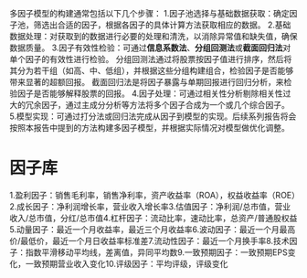 多因子模型的构建通常包括以下几个步骤：
1.因子池选择与基础数据获取：确定因子池，筛选出合适的因子，根据各因子的具体计算方法获取相应的数据。
2.基础数据处理：对获取到的数据进行必要的处理和清洗，以消除异常值和缺失值，确保数据质量。
3.因子有效性检验：可通过**信息系数法**、**分组回测法**或**截面回归法**对单个因子的有效性进行检验。
	分组回测法通过将股票按因子值进行排序，然后将其分为若干组（如高、中、低组），并根据这些分组构建组合，检验因子是否能够带来显著的超额回报。
	截面回归法是将因子暴露与单期回报进行回归分析，来检验因子是否能够解释股票的回报。
4.因子处理：可通过相关性分析剔除相关性过大的冗余因子，通过主成分分析等方法将多个因子合成为一个或几个综合因子。
5.模型实现：可通过打分法或回归法完成从因子到模型的实现。后续系列报告将会按照本报告中提到的方法构建多因子模型，并根据实际情况对模型做优化调整。

# 因子库
1.盈利因子：销售毛利率，销售净利率，资产收益率（ROA），权益收益率（ROE）2.成长因子：净利润增长率，营业收入增长率3.估值因子：净利润/总市值，营业收入/总市值，分红/总市值4.杠杆因子：流动比率，速动比率，总资产/普通股权益5.动量因子：最近一个月收益率，最近三个月收益率6.波动因子：最近一个月最高价/最低价，最近一个月日收益率标准差7.流动性因子：最近一个月换手率8.技术因子：指数平滑移动平均线，差离值，异同平均数9.一致预期因子：一致预期EPS变化，一致预期营业收入变化10.评级因子：平均评级，评级变化